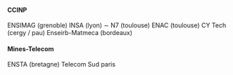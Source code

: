 #### CCINP
ENSIMAG (grenoble)
INSA (lyon) $\sim$ N7 (toulouse)
ENAC (toulouse)
CY Tech (cergy / pau)
Enseirb-Matmeca (bordeaux)

#### Mines-Telecom
ENSTA (bretagne)
Telecom Sud paris
